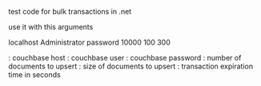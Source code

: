 test code for bulk transactions in .net

use it with this arguments 

<host> <user> <password> <numDocs> <docSize> <expTime>

localhost Administrator password 10000 100 300

<host> : couchbase host
<user> : couchbase user
<password> : couchbase password
<numDocs> : number of documents to upsert
<docSize> : size of documents to upsert
<expTime> : transaction expiration time in seconds
